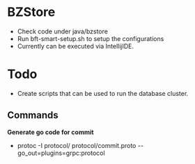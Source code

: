 
# BZStore

* Check code under java/bzstore
* Run bft-smart-setup.sh to setup the configurations
* Currently can be executed via IntellijIDE.

# Todo

* Create scripts that can be used to run the database cluster.



## Commands

__Generate go code for commit__
* protoc -I protocol/ protocol/commit.proto --go_out=plugins=grpc:protocol
